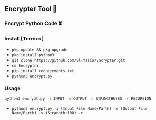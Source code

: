 ## Encrypter Tool 🔰


### Encrypt Python Code ⏳





### Install [Termux]


* `pkg update && pkg upgrade`
* `pkg install python3`
* `git clone https://github.com/Sl-Yasia/Encrypter.git`
* `cd Encrypter`
* `pip install requirements.txt`
* `python3 encrypt.py`


### Usage

```sh
python3 encrypt.py -i INPUT -o OUTPUT -s STRENGTHNESS -r RECURSION
```

* `python3 encrypt.py -i (Input File Name/Parth) -o (Output File Name/Parth) -s (Strangth:100) -r`


